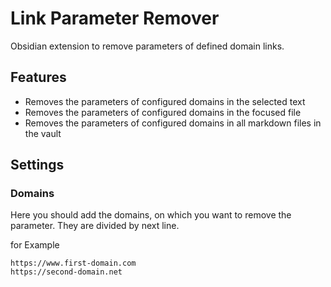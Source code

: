 # Link Parameter Remover
Obsidian extension to remove parameters of defined domain links.

## Features
- Removes the parameters of configured domains in the selected text
- Removes the parameters of configured domains in the focused file
- Removes the parameters of configured domains in all markdown files in the vault

## Settings
### Domains
Here you should add the domains, on which you want to remove the parameter. They are divided by next line.

for Example
```
https://www.first-domain.com
https://second-domain.net
```
